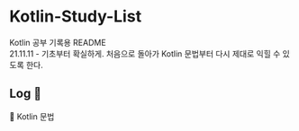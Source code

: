 # Kotlin-Study-List           
Kotlin 공부 기록용 README          
21.11.11 - 기초부터 확실하게. 처음으로 돌아가 Kotlin 문법부터 다시 제대로 익힐 수 있도록 한다.            
## Log 📝          
📖 Kotlin 문법                  






